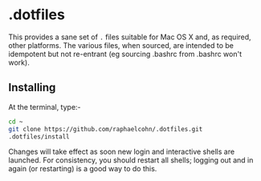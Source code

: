 # .dotfiles

This provides a sane set of `.` files suitable for Mac OS X and, as required, other platforms. The various files, when sourced, are intended to be idempotent but not re-entrant (eg sourcing .bashrc from .bashrc won't work).


## Installing

At the terminal, type:-

```bash
cd ~
git clone https://github.com/raphaelcohn/.dotfiles.git
.dotfiles/install
```

Changes will take effect as soon new login and interactive shells are launched. For consistency, you should restart all shells; logging out and in again (or restarting) is a good way to do this.
